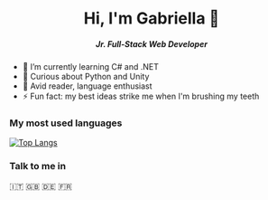 <h1 align="center">Hi, I'm Gabriella 👋</h1>
<h5 align="center">Jr. Full-Stack Web Developer</h5>

- 🌱 I’m currently learning C# and .NET
- 🔭 Curious about Python and Unity
- 📖 Avid reader, language enthusiast
- ⚡ Fun fact: my best ideas strike me when I'm brushing my teeth

### My most used languages
[![Top Langs](https://github-readme-stats.vercel.app/api/top-langs/?username=gab-che&layout=compact&theme=blue-green)](https://github.com/gab-che/github-readme-stats)


### Talk to me in
:it: :uk: :de: :fr:


<!--
**gab-che/gab-che** is a ✨ _special_ ✨ repository because its `README.md` (this file) appears on your GitHub profile.

Here are some ideas to get you started:

-  I’m currently working on ...
- 👯 I’m looking to collaborate on ...
- 🤔 I’m looking for help with ...
- 💬 Ask me about ...
- 📫 How to reach me: ...
- 😄 Pronouns: ...
-->
